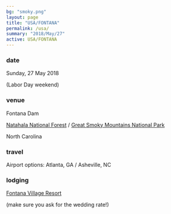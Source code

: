 ```yaml
---
bg: "smoky.png"
layout: page
title: "USA/FONTANA"
permalink: /usa/
summary: "2018/May/27"
active: USA/FONTANA
---
```


<h3> date </h3>
Sunday, 27 May 2018

(Labor Day weekend)

<h3> venue </h3>
Fontana Dam

<a href="https://en.wikipedia.org/wiki/Nantahala_National_Forest">Natahala National Forest</a> /  <a href="https://www.nps.gov/grsm/planyourvisit/fontanadam.htm">Great Smoky Mountains National Park</a>

North Carolina


<h3> travel </h3>

Airport options: Atlanta, GA / Asheville, NC

<h3> lodging </h3>
<a href="http://www.fontanavillage.com/">Fontana Village Resort</a>

(make sure you ask for the wedding rate!)

